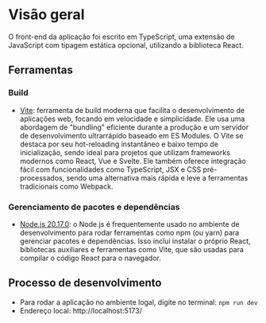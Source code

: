 # Visão geral
O front-end da aplicação foi escrito em TypeScript, uma extensão de JavaScript com tipagem estática opcional, utilizando a biblioteca React.

## Ferramentas

### Build
- [Vite](https://vitejs.dev/guide/): ferramenta de build moderna que facilita o desenvolvimento de aplicações web, focando em velocidade e simplicidade. Ele usa uma abordagem de "bundling" eficiente durante a produção e um servidor de desenvolvimento ultrarrápido baseado em ES Modules. O Vite se destaca por seu hot-reloading instantâneo e baixo tempo de inicialização, sendo ideal para projetos que utilizam frameworks modernos como React, Vue e Svelte. Ele também oferece integração fácil com funcionalidades como TypeScript, JSX e CSS pré-processados, sendo uma alternativa mais rápida e leve a ferramentas tradicionais como Webpack.

### Gerenciamento de pacotes e dependências
- [Node.js 20.17.0](https://nodejs.org/pt): o Node.js é frequentemente usado no ambiente de desenvolvimento para rodar ferramentas como npm (ou yarn) para gerenciar pacotes e dependências. Isso inclui instalar o próprio React, bibliotecas auxiliares e ferramentas como Vite, que são usadas para compilar o código React para o navegador.

## Processo de desenvolvimento
- Para rodar a aplicação no ambiente logal, digite no terminal: `npm run dev`
- Endereço local: http://localhost:5173/
